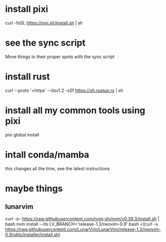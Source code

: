 
# install pixi
curl -fsSL https://pixi.sh/install.sh | sh

# see the sync script
Move things to their proper spots with the sync script

# install rust 
curl --proto '=https' --tlsv1.2 -sSf https://sh.rustup.rs | sh

# install all my common tools using pixi
pixi global install


# intall conda/mamba
this changes all the time, see the latest instructions


# maybe things

## lunarvim 
curl -o- https://raw.githubusercontent.com/nvm-sh/nvm/v0.39.3/install.sh | bash
nvm install --lts
LV_BRANCH='release-1.3/neovim-0.9' bash <(curl -s https://raw.githubusercontent.com/LunarVim/LunarVim/release-1.3/neovim-0.9/utils/installer/install.sh)




